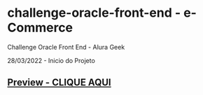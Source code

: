 # challenge-oracle-front-end - e-Commerce
Challenge Oracle Front End - Alura Geek

28/03/2022 - Inicio do Projeto

## [Preview - CLIQUE AQUI](https://marceloicampos.github.io/challenge-oracle-front-end-alurageek/)
